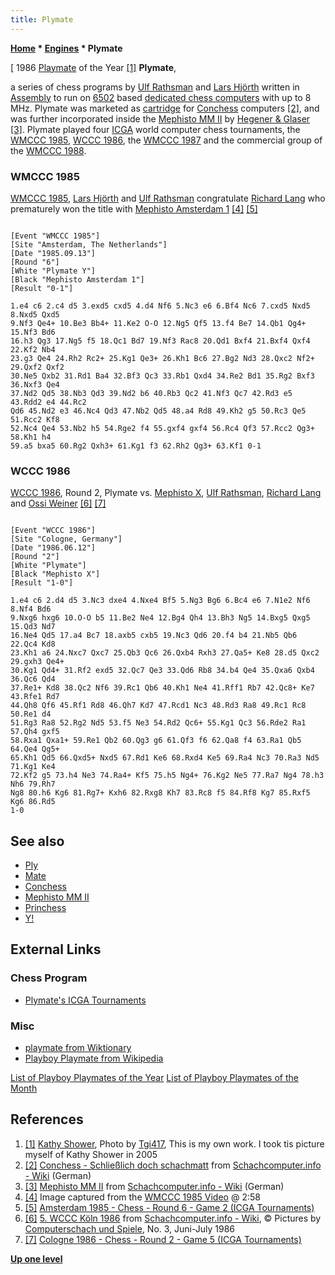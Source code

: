 ```yaml
---
title: Plymate
---
```

**[Home](Home "Home") \* [Engines](Engines "Engines") \* Plymate**



[ 1986 [Playmate](https://en.wikipedia.org/wiki/Playboy_Playmate) of the Year <a id="cite-note-1" href="#cite-ref-1">[1]</a>
**Plymate**,  

a series of chess programs by [Ulf Rathsman](Ulf_Rathsman "Ulf Rathsman") and [Lars Hjörth](Lars_Hj%C3%B6rth "Lars Hjörth") written in [Assembly](Assembly "Assembly") to run on [6502](6502 "6502") based [dedicated chess computers](Dedicated_Chess_Computers "Dedicated Chess Computers") with up to 8 MHz. 
Plymate was marketed as [cartridge](Module "Module") for [Conchess](Conchess "Conchess") computers <a id="cite-note-2" href="#cite-ref-2">[2]</a>, 
and was further incorporated inside the [Mephisto MM II](Mephisto_MM_II "Mephisto MM II") by [Hegener & Glaser](Hegener_%26_Glaser "Hegener & Glaser") <a id="cite-note-3" href="#cite-ref-3">[3]</a>. Plymate played four [ICGA](ICGA "ICGA") world computer chess tournaments, the [WMCCC 1985](WMCCC_1985 "WMCCC 1985"), [WCCC 1986](WCCC_1986 "WCCC 1986"), the [WMCCC 1987](WMCCC_1987 "WMCCC 1987") and the commercial group of the [WMCCC 1988](WMCCC_1988 "WMCCC 1988"). 



### WMCCC 1985


 [](File:HjortRathsmanLang1985.jpg) 
[WMCCC 1985](WMCCC_1985 "WMCCC 1985"), [Lars Hjörth](Lars_Hj%C3%B6rth "Lars Hjörth") and [Ulf Rathsman](Ulf_Rathsman "Ulf Rathsman") congratulate [Richard Lang](Richard_Lang "Richard Lang") who prematurely won the title with [Mephisto Amsterdam 1](Mephisto_Amsterdam "Mephisto Amsterdam") <a id="cite-note-4" href="#cite-ref-4">[4]</a> <a id="cite-note-5" href="#cite-ref-5">[5]</a>




```

[Event "WMCCC 1985"]
[Site "Amsterdam, The Netherlands"]
[Date "1985.09.13"]
[Round "6"]
[White "Plymate Y"]
[Black "Mephisto Amsterdam 1"]
[Result "0-1"]

1.e4 c6 2.c4 d5 3.exd5 cxd5 4.d4 Nf6 5.Nc3 e6 6.Bf4 Nc6 7.cxd5 Nxd5 8.Nxd5 Qxd5 
9.Nf3 Qe4+ 10.Be3 Bb4+ 11.Ke2 O-O 12.Ng5 Qf5 13.f4 Be7 14.Qb1 Qg4+ 15.Nf3 Bd6 
16.h3 Qg3 17.Ng5 f5 18.Qc1 Bd7 19.Nf3 Rac8 20.Qd1 Bxf4 21.Bxf4 Qxf4 22.Kf2 Nb4 
23.g3 Qe4 24.Rh2 Rc2+ 25.Kg1 Qe3+ 26.Kh1 Bc6 27.Bg2 Nd3 28.Qxc2 Nf2+ 29.Qxf2 Qxf2 
30.Ne5 Qxb2 31.Rd1 Ba4 32.Bf3 Qc3 33.Rb1 Qxd4 34.Re2 Bd1 35.Rg2 Bxf3 36.Nxf3 Qe4 
37.Nd2 Qd5 38.Nb3 Qd3 39.Nd2 b6 40.Rb3 Qc2 41.Nf3 Qc7 42.Rd3 e5 43.Rdd2 e4 44.Rc2 
Qd6 45.Nd2 e3 46.Nc4 Qd3 47.Nb2 Qd5 48.a4 Rd8 49.Kh2 g5 50.Rc3 Qe5 51.Rcc2 Kf8 
52.Nc4 Qe4 53.Nb2 h5 54.Rge2 f4 55.gxf4 gxf4 56.Rc4 Qf3 57.Rcc2 Qg3+ 58.Kh1 h4 
59.a5 bxa5 60.Rg2 Qxh3+ 61.Kg1 f3 62.Rh2 Qg3+ 63.Kf1 0-1 

```

### WCCC 1986


 [](http://www.schach-computer.info/wiki/index.php/WCCC) 
[WCCC 1986](WCCC_1986 "WCCC 1986"), Round 2, Plymate vs. [Mephisto X](Mephisto "Mephisto"), [Ulf Rathsman](Ulf_Rathsman "Ulf Rathsman"), [Richard Lang](Richard_Lang "Richard Lang") and [Ossi Weiner](Ossi_Weiner "Ossi Weiner") <a id="cite-note-6" href="#cite-ref-6">[6]</a> <a id="cite-note-7" href="#cite-ref-7">[7]</a>




```

[Event "WCCC 1986"]
[Site "Cologne, Germany"]
[Date "1986.06.12"]
[Round "2"]
[White "Plymate"]
[Black "Mephisto X"]
[Result "1-0"]

1.e4 c6 2.d4 d5 3.Nc3 dxe4 4.Nxe4 Bf5 5.Ng3 Bg6 6.Bc4 e6 7.N1e2 Nf6 8.Nf4 Bd6 
9.Nxg6 hxg6 10.O-O b5 11.Be2 Ne4 12.Bg4 Qh4 13.Bh3 Ng5 14.Bxg5 Qxg5 15.Qd3 Nd7 
16.Ne4 Qd5 17.a4 Bc7 18.axb5 cxb5 19.Nc3 Qd6 20.f4 b4 21.Nb5 Qb6 22.Qc4 Kd8 
23.Kh1 a6 24.Nxc7 Qxc7 25.Qb3 Qc6 26.Qxb4 Rxh3 27.Qa5+ Ke8 28.d5 Qxc2 29.gxh3 Qe4+ 
30.Kg1 Qd4+ 31.Rf2 exd5 32.Qc7 Qe3 33.Qd6 Rb8 34.b4 Qe4 35.Qxa6 Qxb4 36.Qc6 Qd4 
37.Re1+ Kd8 38.Qc2 Nf6 39.Rc1 Qb6 40.Kh1 Ne4 41.Rff1 Rb7 42.Qc8+ Ke7 43.Rfe1 Rd7 
44.Qh8 Qf6 45.Rf1 Rd8 46.Qh7 Kd7 47.Rcd1 Nc3 48.Rd3 Ra8 49.Rc1 Rc8 50.Re1 d4 
51.Rg3 Ra8 52.Rg2 Nd5 53.f5 Ne3 54.Rd2 Qc6+ 55.Kg1 Qc3 56.Rde2 Ra1 57.Qh4 gxf5 
58.Rxa1 Qxa1+ 59.Re1 Qb2 60.Qg3 g6 61.Qf3 f6 62.Qa8 f4 63.Ra1 Qb5 64.Qe4 Qg5+ 
65.Kh1 Qd5 66.Qxd5+ Nxd5 67.Rd1 Ke6 68.Rxd4 Ke5 69.Ra4 Nc3 70.Ra3 Nd5 71.Kg1 Ke4 
72.Kf2 g5 73.h4 Ne3 74.Ra4+ Kf5 75.h5 Ng4+ 76.Kg2 Ne5 77.Ra7 Ng4 78.h3 Nh6 79.Rh7 
Ng8 80.h6 Kg6 81.Rg7+ Kxh6 82.Rxg8 Kh7 83.Rc8 f5 84.Rf8 Kg7 85.Rxf5 Kg6 86.Rd5
1-0

```

## See also


* [Ply](Ply "Ply")
* [Mate](Checkmate "Checkmate")
* [Conchess](Conchess "Conchess")
* [Mephisto MM II](Mephisto_MM_II "Mephisto MM II")
* [Princhess](Princhess "Princhess")
* [Y!](Y! "Y!")


## External Links


### Chess Program


* [Plymate's ICGA Tournaments](https://www.game-ai-forum.org/icga-tournaments/program.php?id=401)


### Misc


* [playmate from Wiktionary](https://en.wiktionary.org/wiki/playmate)
* [Playboy Playmate from Wikipedia](https://en.wikipedia.org/wiki/Playboy_Playmate)


 [List of Playboy Playmates of the Year](https://en.wikipedia.org/wiki/List_of_Playboy_Playmates_of_the_Year)
 [List of Playboy Playmates of the Month](https://en.wikipedia.org/wiki/List_of_Playboy_Playmates_of_the_Month)
## References


1. <a id="cite-ref-1" href="#cite-note-1">[1]</a> [Kathy Shower](https://en.wikipedia.org/wiki/Kathy_Shower), Photo by [Tgi417](https://en.wikipedia.org/wiki/User:Tgi417), This is my own work. I took tis picture myself of Kathy Shower in 2005
2. <a id="cite-ref-2" href="#cite-note-2">[2]</a> [Conchess - Schließlich doch schachmatt](http://www.schach-computer.info/wiki/index.php/Conchess#Schlie.C3.9Flich_doch_schachmatt) from [Schachcomputer.info - Wiki](http://www.schach-computer.info/wiki/index.php/Hauptseite_En) (German)
3. <a id="cite-ref-3" href="#cite-note-3">[3]</a> [Mephisto MM II](http://www.schach-computer.info/wiki/index.php/Mephisto_MM_II) from [Schachcomputer.info - Wiki](http://www.schach-computer.info/wiki/index.php/Hauptseite_En) (German)
4. <a id="cite-ref-4" href="#cite-note-4">[4]</a> Image captured from the [WMCCC 1985 Video](WMCCC_1985#Video "WMCCC 1985") @ 2:58
5. <a id="cite-ref-5" href="#cite-note-5">[5]</a> [Amsterdam 1985 - Chess - Round 6 - Game 2 (ICGA Tournaments)](https://www.game-ai-forum.org/icga-tournaments/round.php?tournament=63&round=6&id=2)
6. <a id="cite-ref-6" href="#cite-note-6">[6]</a> [5. WCCC Köln 1986](https://www.schach-computer.info/wiki/index.php?title=5._WCCC_K%C3%B6ln_1986#Bilder) from [Schachcomputer.info - Wiki](http://www.schach-computer.info/wiki/index.php/Hauptseite_En), © Pictures by [Computerschach und Spiele](Computerschach_und_Spiele "Computerschach und Spiele"), No. 3, Juni-July 1986
7. <a id="cite-ref-7" href="#cite-note-7">[7]</a> [Cologne 1986 - Chess - Round 2 - Game 5 (ICGA Tournaments)](https://www.game-ai-forum.org/icga-tournaments/round.php?tournament=62&round=2&id=5)

**[Up one level](Engines "Engines")**







 
